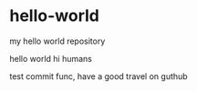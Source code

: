 hello-world
===========

my hello world repository

hello world 
hi humans

test commit func, have a good travel on guthub

